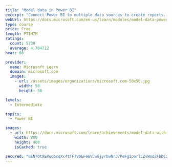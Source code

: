 ```yaml
---
title: "Model data in Power BI"
excerpt: "Connect Power BI to multiple data sources to create reports. Define the relationship between your data sources."
webUrl: https://docs.microsoft.com/en-us/learn/modules/model-data-power-bi/
type: course
price: Free
length: PT1H7M
ratings:
  count: 5730
  average: 4.704712
heat: 60

provider:
  name: Microsoft Learn
  domain: microsoft.com
  images:
    - url: /assets/images/organizations/microsoft.com-50x50.jpg
      width: 50
      height: 50

levels:
  - Intermediate

topics:
  - Power BI

images:
  - url: https://docs.microsoft.com/learn/achievements/model-data-with-power-bi-desktop-social.png
    width: 800
    height: 400
    isCached: true

secured: "UEN7QtXERuqbcqXx4tfFTVOEFe6VCwGjyrbwNr37PeFg1pnrlLZvWsdZFbDCzlKXHqFUrwCi2EhVf1xWDKo3mBJYkr7iWGcQPFbNCOEDhib1Cv6376TL22962uiCuUL1egc9q1FusSSv53z5SdCFjotU6jUwDlwIpXHlCRJFquhOBhIQ94+rbjPE8ZIh155oNgpcIc4Y1wXLg1B2Wgcwxi2axRkFAwNVQiBOSG/SZdw02oFnVhaIeeto3urACBEAZgI92Z4YTBmPbpNVptLHFFmikdjMi8cSL3XlUyX+3sG2zYdtKyNWnEJiWkDkkkIOw2JRK9ZoRev+g52bpVeEyp0Ac15eHLp46E4totcwD1DTmj3PdL8tQpnuLkGS5S+Ot7ZANilnyJkRJVQy/ufz0fV3Oc888hT7xGsEVqCZgwY=;lQJuBCL/nBKahsU3V2Fgqw=="
---
```


